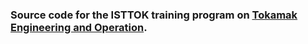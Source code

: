 ### Source code for the ISTTOK training program on [Tokamak Engineering and Operation](https://isttok.tecnico.ulisboa.pt/~isttok.daemon/index.php?title=Training).


